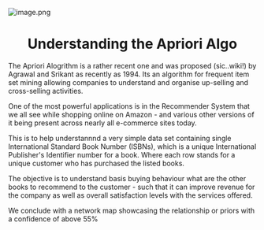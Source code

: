 ![image.png](attachment:c108ec84-df4f-4c7e-9cfa-aa16bf12b8dd.png)

<h1><center><bold>Understanding the Apriori Algo</bold></center></h1>


The Apriori Alogrithm is a rather recent one and was proposed (sic..wiki!) by Agrawal and Srikant as recently as 1994.  Its an algorithm for frequent item set mining allowing companies to understand and organise up-selling and cross-selling activities.

One of the most powerful applications is in the Recommender System that we all see while shopping online on Amazon - and various other versions of it being present across nearly all e-commerce sites today.

This is to help understannnd a very simple data set containing single International Standard Book Number (ISBNs), which is a unique International Publisher's Identifier number for a book.  Where each row stands for a unique customer who has purchased the listed books.

The objective is to understand basis buying behaviour what are the other books to recommend to the customer - such that it can improve revenue for the company as well as overall satisfaction levels with the services offered. 

We conclude with a network map showcasing the relationship or priors with a confidence of above 55%

